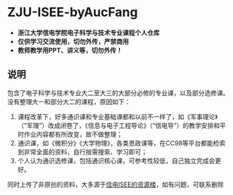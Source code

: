 # ZJU-ISEE-byAucFang
* **浙江大学信电学院电子科学与技术专业课程个人仓库**
* **仅供学习交流使用，切勿外传，严禁商用**
* **教师教学用PPT、讲义等，切勿外传！**
## 说明
包含了电子科学与技术专业大二至大三的大部分必修的专业课，以及部分选修课。没有整理大一和部分大二的课程，原因如下：
1. 课程改革下，好多通识课和专业基础课都和以前不一样了，如《军事理论》（“军理”）改成闭卷了，《信息与电子工程导论》（“信电导”）的教学安排和平时作业内容都有所改变，故不做整理；
2. 通识课，如《微积分》《大学物理》，各类思政课等，在CC98等平台都能检索到非常全面的资料，自行按需搜索、学习即可；
3. 个人认为通识选修课，包括通识核心课，可参考性较低，自己独立完成会更好。

同时上传了非原创的资料，大多源于[信电ISEE的资源楼](https://www.cc98.org/topic/5683822)，如有问题，可联系删除
